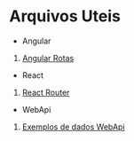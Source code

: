 # Arquivos Uteis

- Angular

1. [Angular Rotas](https://github.com/fulviocanducci/_help/blob/master/angularrota.pdf)

- React

1. [React Router](https://github.com/ReactTraining/react-router)

- WebApi

1. [Exemplos de dados WebApi](https://jsonplaceholder.typicode.com/)